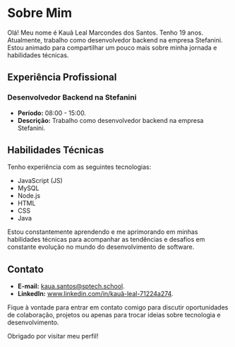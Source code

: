 # Sobre Mim

Olá! Meu nome é Kauã Leal Marcondes dos Santos. Tenho 19 anos. Atualmente, trabalho como desenvolvedor backend na empresa Stefanini. Estou animado para compartilhar um pouco mais sobre minha jornada e habilidades técnicas.

## Experiência Profissional

### Desenvolvedor Backend na Stefanini

- **Período:** 08:00 - 15:00.
- **Descrição:** Trabalho como desenvolvedor backend na empresa Stefanini.

## Habilidades Técnicas

Tenho experiência com as seguintes tecnologias:

- JavaScript (JS)
- MySQL
- Node.js
- HTML
- CSS
- Java

Estou constantemente aprendendo e me aprimorando em minhas habilidades técnicas para acompanhar as tendências e desafios em constante evolução no mundo do desenvolvimento de software.

## Contato

- **E-mail:** kaua.santos@sptech.school.
- **LinkedIn:** www.linkedin.com/in/kauã-leal-71224a274.

Fique à vontade para entrar em contato comigo para discutir oportunidades de colaboração, projetos ou apenas para trocar ideias sobre tecnologia e desenvolvimento.

Obrigado por visitar meu perfil!

